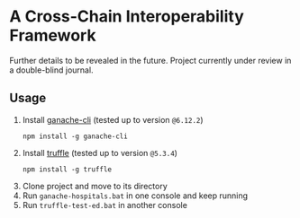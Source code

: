 # A Cross-Chain Interoperability Framework

Further details to be revealed in the future. Project currently under review in a double-blind journal.

## Usage

1. Install [ganache-cli](https://www.npmjs.com/package/ganache-cli) (tested up to version `@6.12.2`)
	```console
	npm install -g ganache-cli
	```
2. Install [truffle](https://www.npmjs.com/package/truffle) (tested up to version `@5.3.4`)
	```console
	npm install -g truffle
	```
3. Clone project and move to its directory
4. Run `ganache-hospitals.bat` in one console and keep running
5. Run `truffle-test-ed.bat` in another console

